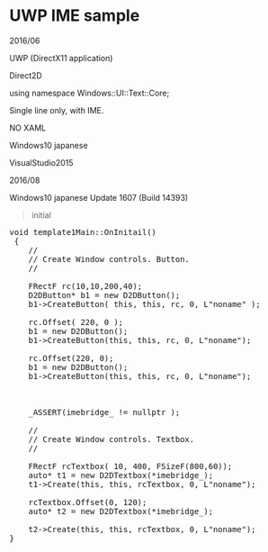 # UWP IME sample 

2016/06 

UWP (DirectX11 application)

Direct2D

using namespace Windows::UI::Text::Core;

Single line only, with IME.

NO XAML

Windows10 japanese

VisualStudio2015


2016/08

Windows10 japanese Update 1607 (Build 14393)

> initial

<pre>
void template1Main::OnInitail() 
 {
	//
	// Create Window controls. Button.
	// 

	FRectF rc(10,10,200,40);
	D2DButton* b1 = new D2DButton();
	b1->CreateButton( this, this, rc, 0, L"noname" );

	rc.Offset( 220, 0 );
	b1 = new D2DButton();
	b1->CreateButton(this, this, rc, 0, L"noname");

	rc.Offset(220, 0);
	b1 = new D2DButton();
	b1->CreateButton(this, this, rc, 0, L"noname");


	
	_ASSERT(imebridge_ != nullptr );

	//
	// Create Window controls. Textbox.
	// 
	
	FRectF rcTextbox( 10, 400, FSizeF(800,60));
	auto* t1 = new D2DTextbox(*imebridge_);
	t1->Create(this, this, rcTextbox, 0, L"noname");

	rcTextbox.Offset(0, 120);
	auto* t2 = new D2DTextbox(*imebridge_);

	t2->Create(this, this, rcTextbox, 0, L"noname");
}


</pre>

